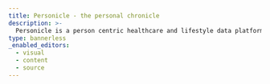 ```yaml
---
title: Personicle - the personal chronicle
description: >-
  Personicle is a person centric healthcare and lifestyle data platform that logs information about lifestyle, health, social, environmental, and other aspects of a person's life to provide highly personalized & preventive health insights in real-time. Our mission is to provide a complete view of a person's life style and health and enable individuals and healthcare providers to make informed decisions in clinical and real-world setting.
type: bannerless
_enabled_editors:
  - visual
  - content
  - source
---
```


